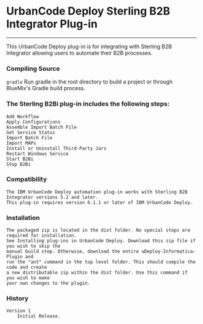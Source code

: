 # UrbanCode Deploy Sterling B2B Integrator Plug-in
---

This UrbanCode Deploy plug-in is for integrating with Sterling B2B Integrator allowing users to automate their B2B processes.

### Compiling Source
`gradle`
Run gradle in the root directory to build a project or through BlueMix's Gradle build process. 

### The Sterling B2Bi plug-in includes the following steps:
	
	Add Workflow
	Apply Configurations
	Assemble Import Batch File
	Get Service Status
	Import Batch File
	Import MAPs
	Install or Uninstall Third-Party Jars
	Restart Windows Service
    Start B2Bi
	Stop B2Bi

### Compatibility
	The IBM UrbanCode Deploy automation plug-in works with Sterling B2B Integrator versions 5.2 and later.
	This plug-in requires version 6.1.1 or later of IBM UrbanCode Deploy.

### Installation
	The packaged zip is located in the dist folder. No special steps are required for installation.
	See Installing plug-ins in UrbanCode Deploy. Download this zip file if you wish to skip the 
	manual build step. Otherwise, download the entire uDeploy-Informatica-Plugin and 
	run the "ant" command in the top level folder. This should compile the code and create
	a new distributable zip within the dist folder. Use this command if you wish to make
	your own changes to the plugin.

### History
	Version 1
		Initial Release.